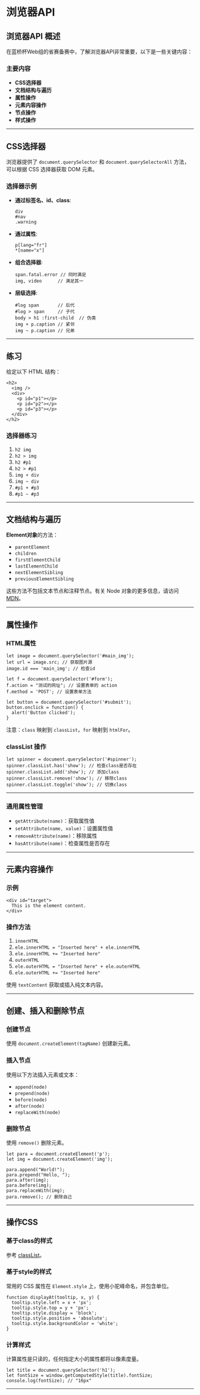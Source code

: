 # 浏览器API

## 浏览器API 概述

在蓝桥杯Web组的省赛备赛中，了解浏览器API非常重要，以下是一些关键内容：

### 主要内容

- **CSS选择器**
- **文档结构与遍历**
- **属性操作**
- **元素内容操作**
- **节点操作**
- **样式操作**

---

## CSS选择器

浏览器提供了 `document.querySelector` 和 `document.querySelectorAll` 方法，可以根据 CSS 选择器获取 DOM 元素。

### 选择器示例

- **通过标签名、id、class**:
  ```
  div
  #nav
  .warning
  ```

- **通过属性**:
  ```
  p[lang="fr"]
  *[name="x"]
  ```

- **组合选择器**:
  ```
  span.fatal.error // 同时满足
  img, video      // 满足其一
  ```

- **层级选择**:
  ```
  #log span       // 后代
  #log > span     // 子代
  body > h1 :first-child  // 伪类
  img + p.caption // 紧邻
  img ~ p.caption // 兄弟
  ```

---

## 练习

给定以下 HTML 结构：

```
<h2>
  <img />
  <div>
    <p id="p1"></p>
    <p id="p2"></p>
    <p id="p3"></p>
  </div>
</h2>
```

### 选择器练习

1. `h2 img`
2. `h2 > img`
3. `h2 #p1`
4. `h2 > #p1`
5. `img + div`
6. `img ~ div`
7. `#p1 + #p3`
8. `#p1 ~ #p3`

---

## 文档结构与遍历

**Element对象**的方法：

- `parentElement`
- `children`
- `firstElementChild`
- `lastElementChild`
- `nextElementSibling`
- `previousElementSibling`

这些方法不包括文本节点和注释节点。有关 Node 对象的更多信息，请访问 [MDN](https://developer.mozilla.org/en-US/docs/Web/API/Node)。

---

## 属性操作

### HTML属性

```
let image = document.querySelector('#main_img');
let url = image.src; // 获取图片源
image.id === 'main_img'; // 检查id

let f = document.querySelector('#form');
f.action = "测试的网址"; // 设置表单的 action
f.method = 'POST'; // 设置表单方法

let button = document.querySelector('#submit');
button.onclick = function() {
  alert('Button clicked');
}
```

注意：`class` 映射到 `classList`，`for` 映射到 `htmlFor`。

### classList 操作

```
let spinner = document.querySelector('#spinner');
spinner.classList.has('show'); // 检查class是否存在
spinner.classList.add('show'); // 添加class
spinner.classList.remove('show'); // 移除class
spinner.classList.toggle('show'); // 切换class
```

---

### 通用属性管理

- `getAttribute(name)`：获取属性值
- `setAttribute(name, value)`：设置属性值
- `removeAttribute(name)`：移除属性
- `hasAttribute(name)`：检查属性是否存在

---

## 元素内容操作

### 示例

```
<div id="target">
  This is the element content.
</div>
```

### 操作方法

1. `innerHTML`
2. `ele.innerHTML = "Inserted here" + ele.innerHTML`
3. `ele.innerHTML += "Inserted here"`
4. `outerHTML`
5. `ele.outerHTML = "Inserted here" + ele.outerHTML`
6. `ele.outerHTML += "Inserted here"`

使用 `textContent` 获取或插入纯文本内容。

---

## 创建、插入和删除节点

### 创建节点

使用 `document.createElement(tagName)` 创建新元素。

### 插入节点

使用以下方法插入元素或文本：

- `append(node)`
- `prepend(node)`
- `before(node)`
- `after(node)`
- `replaceWith(node)`

### 删除节点

使用 `remove()` 删除元素。

```
let para = document.createElement('p');
let img = document.createElement('img');

para.append("World!");
para.prepend("Hello, ");
para.after(img);
para.before(img);
para.replaceWith(img);
para.remove(); // 删除自己
```

---

## 操作CSS

### 基于class的样式

参考 [classList](6?clicks=11)。

### 基于style的样式

常用的 CSS 属性在 `Element.style` 上，使用小驼峰命名，并包含单位。

```
function displayAt(tooltip, x, y) {
  tooltip.style.left = x + 'px';
  tooltip.style.top = y + 'px';
  tooltip.style.display = 'block';
  tooltip.style.position = 'absolute';
  tooltip.style.backgroundColor = 'white';
}
```

### 计算样式

计算属性是只读的，任何指定大小的属性都将以像素度量。

```
let title = document.querySelector('h1');
let fontSize = window.getComputedStyle(title).fontSize;
console.log(fontSize); // "16px"
```

---


